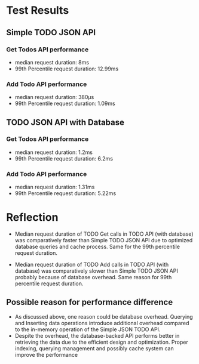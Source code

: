 # Test Results

## Simple TODO JSON API

### Get Todos API performance

- median request duration: 8ms
- 99th Percentile request duration: 12.99ms

### Add Todo API performance

- median request duration: 380µs
- 99th Percentile request duration: 1.09ms

## TODO JSON API with Database

### Get Todos API performance

- median request duration: 1.2ms
- 99th Percentile request duration: 6.2ms

### Add Todo API performance

- median request duration: 1.31ms
- 99th Percentile request duration: 5.22ms

# Reflection

- Median request duration of TODO Get calls in TODO API (with database) was comparatively faster than Simple TODO JSON API due to optimized database queries and cache process. Same for the 99th percentile request duration.

- Median request duration of TODO Add calls in TODO API (with database) was comparatively slower than Simple TODO JSON API probably because of database overhead. Same reason for 99th percentile request duration.

## Possible reason for performance difference

- As discussed above, one reason could be database overhead. Querying and Inserting data operations introduce additional overhead compared to the in-memory operation of the Simple JSON TODO API.
- Despite the overhead, the database-backed API performs better in retrieving the data due to the efficient design and optimization. Proper indexing, querying management and possibly cache system can improve the performance
